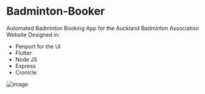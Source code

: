 # Badminton-Booker
Automated Badminton Booking App for the Auckland Badminton Association Website
Designed in:
- Penport for the UI
- Flutter
- Node JS
- Express
- Cronicle

![image](https://github.com/user-attachments/assets/f63db744-5844-4124-93d2-2e6b6a9bf799)
